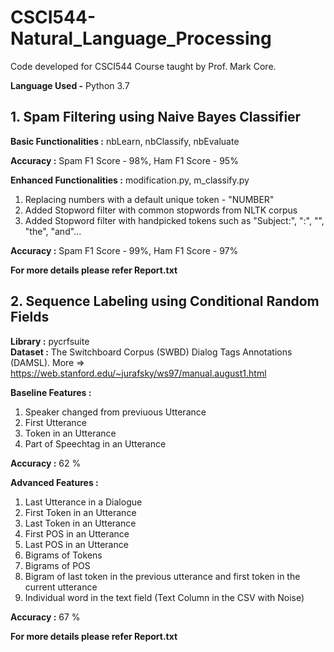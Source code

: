 # CSCI544-Natural_Language_Processing  
 Code developed for CSCI544 Course taught by Prof. Mark Core.  

**Language Used -** Python 3.7  

## 1. Spam Filtering using Naive Bayes Classifier ##  

**Basic Functionalities :** nbLearn, nbClassify, nbEvaluate  

**Accuracy :** Spam F1 Score - 98%, Ham F1 Score - 95%

**Enhanced Functionalities :** modification.py, m_classify.py  
 1. Replacing numbers with a default unique token - "NUMBER"  
 2. Added Stopword filter with common stopwords from NLTK corpus  
 3. Added Stopword filter with handpicked tokens such as "Subject:", ":", "\", "the", "and"...  

 **Accuracy :** Spam F1 Score - 99%, Ham F1 Score - 97%
 
 **For more details please refer Report.txt**
 
 ## 2. Sequence Labeling using Conditional Random Fields ##
 
 **Library :** pycrfsuite  
 **Dataset :** The Switchboard Corpus (SWBD) Dialog Tags Annotations (DAMSL). More => https://web.stanford.edu/~jurafsky/ws97/manual.august1.html  
 
 **Baseline Features :**
 1) Speaker changed from previuous Utterance
 2) First Utterance
 3) Token in an Utterance
 4) Part of Speechtag in an Utterance
 
 **Accuracy :** 62 %
 
 **Advanced Features :**
 1) Last Utterance in a Dialogue
 2) First Token in an Utterance
 3) Last Token in an Utterance
 4) First POS in an Utterance
 5) Last POS in an Utterance
 6) Bigrams of Tokens
 7) Bigrams of POS
 8) Bigram of last token in the previous utterance and first token in the current utterance
 9) Individual word in the text field (Text Column in the CSV with Noise)
 
  **Accuracy :** 67 %
  
  **For more details please refer Report.txt**
